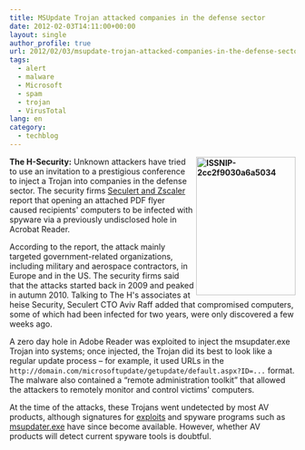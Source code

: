 ```yaml
---
title: MSUpdate Trojan attacked companies in the defense sector
date: 2012-02-03T14:11:00+00:00
layout: single
author_profile: true
url: 2012/02/03/msupdate-trojan-attacked-companies-in-the-defense-sector/
tags:
  - alert
  - malware
  - Microsoft
  - spam
  - trojan
  - VirusTotal
lang: en
category: 
  - techblog
---
```

**[<img title="ISSNIP-2cc2f9030a6a5034" border="0" alt="ISSNIP-2cc2f9030a6a5034" align="right" src="http://lh6.ggpht.com/-9qBDYBZmsdA/Tyvj61rvRJI/AAAAAAAAEdo/Q27nI3-TZeU/ISSNIP-2cc2f9030a6a5034_thumb.png?imgmax=800" width="175" height="244" />](http://lh6.ggpht.com/-Fs3dVEQ-l8Y/TyvjLvSM_GI/AAAAAAAAEdg/RNQKL1AtxLk/s1600-h/ISSNIP-2cc2f9030a6a50342.png)The H-Security:** Unknown attackers have tried to use an invitation to a prestigious conference to inject a Trojan into companies in the defense sector. The security firms [Seculert and Zscaler](http://blog.seculert.com/2012/01/msupdater-trojan-and-conference-invite.html) report that opening an attached PDF flyer caused recipients' computers to be infected with spyware via a previously undisclosed hole in Acrobat Reader. 

According to the report, the attack mainly targeted government-related organizations, including military and aerospace contractors, in Europe and in the US. The security firms said that the attacks started back in 2009 and peaked in autumn 2010. Talking to The H's associates at heise Security, Seculert CTO Aviv Raff added that compromised computers, some of which had been infected for two years, were only discovered a few weeks ago. 

A zero day hole in Adobe Reader was exploited to inject the msupdater.exe Trojan into systems; once injected, the Trojan did its best to look like a regular update process – for example, it used URLs in the `http://domain.com/microsoftupdate/getupdate/default.aspx?ID=...` format. The malware also contained a “remote administration toolkit” that allowed the attackers to remotely monitor and control victims' computers. 

At the time of the attacks, these Trojans went undetected by most AV products, although signatures for [exploits](https://www.virustotal.com/file/daac83fc4af5c53068c4e5a29dadfdc5200e3b3fc2b491eebe0a4bc19ec9e3f2/analysis/1309613508/) and spyware programs such as [msupdater.exe](https://www.virustotal.com/file/043935374ce39637a4816d0a484d30bed1d3054bbe89625fbc22f83ef4cb3e04/analysis/1294546860/) have since become available. However, whether AV products will detect current spyware tools is doubtful.